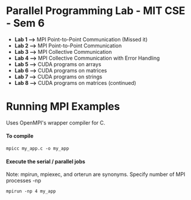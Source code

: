 # Parallel Programming Lab - MIT CSE - Sem 6 

- **Lab 1 -->** MPI Point-to-Point Communication (Missed it)
- **Lab 2 -->** MPI Point-to-Point Communication
- **Lab 3 -->** MPI Collective Communication
- **Lab 4 -->** MPI Collective Communication with Error Handling
- **Lab 5 -->** CUDA programs on arrays
- **Lab 6 -->** CUDA programs on matrices
- **Lab 7 -->** CUDA programs on strings
- **Lab 8 -->** CUDA programs on matrices (continued)

# Running MPI Examples
Uses OpenMPI's wrapper compiler for C.

#### To compile
`mpicc my_app.c -o my_app`

#### Execute the serial / parallel jobs
Note: mpirun, mpiexec, and orterun are synonyms. 
Specify number of MPI processes -np

`mpirun -np 4 my_app`


